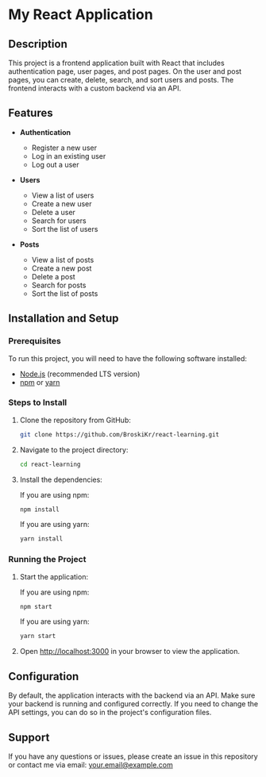 # My React Application

## Description

This project is a frontend application built with React that includes authentication page, user pages, and post pages. On the user and post pages, you can create, delete, search, and sort users and posts. The frontend interacts with a custom backend via an API.

## Features

- **Authentication**
  - Register a new user
  - Log in an existing user
  - Log out a user

- **Users**
  - View a list of users
  - Create a new user
  - Delete a user
  - Search for users
  - Sort the list of users

- **Posts**
  - View a list of posts
  - Create a new post
  - Delete a post
  - Search for posts
  - Sort the list of posts

## Installation and Setup

### Prerequisites

To run this project, you will need to have the following software installed:
- [Node.js](https://nodejs.org/) (recommended LTS version)
- [npm](https://www.npmjs.com/) or [yarn](https://yarnpkg.com/)

### Steps to Install

1. Clone the repository from GitHub:

    ```sh
    git clone https://github.com/BroskiKr/react-learning.git
    ```

2. Navigate to the project directory:

    ```sh
    cd react-learning
    ```

3. Install the dependencies:

    If you are using npm:

    ```sh
    npm install
    ```

    If you are using yarn:

    ```sh
    yarn install
    ```

### Running the Project

1. Start the application:

    If you are using npm:

    ```sh
    npm start
    ```

    If you are using yarn:

    ```sh
    yarn start
    ```

2. Open [http://localhost:3000](http://localhost:3000) in your browser to view the application.

## Configuration

By default, the application interacts with the backend via an API. Make sure your backend is running and configured correctly. If you need to change the API settings, you can do so in the project's configuration files.

## Support

If you have any questions or issues, please create an issue in this repository or contact me via email: your.email@example.com

